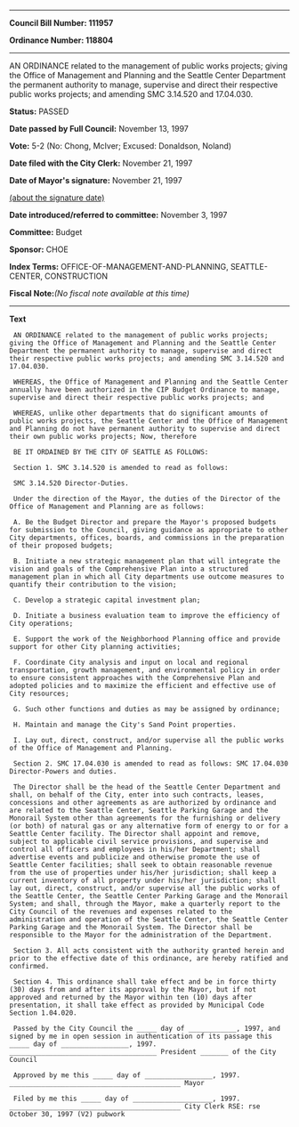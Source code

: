 

********

**Council Bill Number: 111957**
   
**Ordinance Number: 118804**
********

 AN ORDINANCE related to the management of public works projects; giving the Office of Management and Planning and the Seattle Center Department the permanent authority to manage, supervise and direct their respective public works projects; and amending SMC 3.14.520 and 17.04.030.

**Status:** PASSED
   
**Date passed by Full Council:** November 13, 1997
   
**Vote:** 5-2 (No: Chong, McIver; Excused: Donaldson, Noland)
   
**Date filed with the City Clerk:** November 21, 1997
   
**Date of Mayor's signature:** November 21, 1997
   
[(about the signature date)](/~public/approvaldate.htm)
   
   
   
**Date introduced/referred to committee:** November 3, 1997
   
**Committee:** Budget
   
**Sponsor:** CHOE
   
   
**Index Terms:** OFFICE-OF-MANAGEMENT-AND-PLANNING, SEATTLE-CENTER, CONSTRUCTION

**Fiscal Note:**_(No fiscal note available at this time)_

********

**Text**
   
```
 AN ORDINANCE related to the management of public works projects; giving the Office of Management and Planning and the Seattle Center Department the permanent authority to manage, supervise and direct their respective public works projects; and amending SMC 3.14.520 and 17.04.030.

 WHEREAS, the Office of Management and Planning and the Seattle Center annually have been authorized in the CIP Budget Ordinance to manage, supervise and direct their respective public works projects; and

 WHEREAS, unlike other departments that do significant amounts of public works projects, the Seattle Center and the Office of Management and Planning do not have permanent authority to supervise and direct their own public works projects; Now, therefore

 BE IT ORDAINED BY THE CITY OF SEATTLE AS FOLLOWS:

 Section 1. SMC 3.14.520 is amended to read as follows:

 SMC 3.14.520 Director-Duties.

 Under the direction of the Mayor, the duties of the Director of the Office of Management and Planning are as follows:

 A. Be the Budget Director and prepare the Mayor's proposed budgets for submission to the Council, giving guidance as appropriate to other City departments, offices, boards, and commissions in the preparation of their proposed budgets;

 B. Initiate a new strategic management plan that will integrate the vision and goals of the Comprehensive Plan into a structured management plan in which all City departments use outcome measures to quantify their contribution to the vision;

 C. Develop a strategic capital investment plan;

 D. Initiate a business evaluation team to improve the efficiency of City operations;

 E. Support the work of the Neighborhood Planning office and provide support for other City planning activities;

 F. Coordinate City analysis and input on local and regional transportation, growth management, and environmental policy in order to ensure consistent approaches with the Comprehensive Plan and adopted policies and to maximize the efficient and effective use of City resources;

 G. Such other functions and duties as may be assigned by ordinance;

 H. Maintain and manage the City's Sand Point properties.

 I. Lay out, direct, construct, and/or supervise all the public works of the Office of Management and Planning.

 Section 2. SMC 17.04.030 is amended to read as follows: SMC 17.04.030 Director-Powers and duties.

 The Director shall be the head of the Seattle Center Department and shall, on behalf of the City, enter into such contracts, leases, concessions and other agreements as are authorized by ordinance and are related to the Seattle Center, Seattle Parking Garage and the Monorail System other than agreements for the furnishing or delivery (or both) of natural gas or any alternative form of energy to or for a Seattle Center facility. The Director shall appoint and remove, subject to applicable civil service provisions, and supervise and control all officers and employees in his/her Department; shall advertise events and publicize and otherwise promote the use of Seattle Center facilities; shall seek to obtain reasonable revenue from the use of properties under his/her jurisdiction; shall keep a current inventory of all property under his/her jurisdiction; shall lay out, direct, construct, and/or supervise all the public works of the Seattle Center, the Seattle Center Parking Garage and the Monorail System; and shall, through the Mayor, make a quarterly report to the City Council of the revenues and expenses related to the administration and operation of the Seattle Center, the Seattle Center Parking Garage and the Monorail System. The Director shall be responsible to the Mayor for the administration of the Department.

 Section 3. All acts consistent with the authority granted herein and prior to the effective date of this ordinance, are hereby ratified and confirmed.

 Section 4. This ordinance shall take effect and be in force thirty (30) days from and after its approval by the Mayor, but if not approved and returned by the Mayor within ten (10) days after presentation, it shall take effect as provided by Municipal Code Section 1.04.020.

 Passed by the City Council the _____ day of ____________, 1997, and signed by me in open session in authentication of its passage this _____ day of _________________, 1997. _____________________________________ President _______ of the City Council

 Approved by me this _____ day of _________________, 1997. ___________________________________________ Mayor

 Filed by me this _____ day of ____________________, 1997. ___________________________________________ City Clerk RSE: rse October 30, 1997 (V2) pubwork

```
